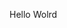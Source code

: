 Hello Wolrd























































































































































































































































































































































































































































































































































































































































































































































































































































































































































































































































































































































































































































































































































































































































































































































































































































































































































































































































































































































































































































































































































































































































































































































































































































































































































































































































































































































































